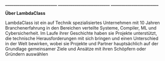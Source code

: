 

**_﻿\_\_\_\_\_\_\_\_\_\_\_\_\_\_\_\_\_\_\_\_\_\_\_\_ \_\_\_\_\_\_\_\_\_\_\_\_\_\_\_\_\_\_\_\_\_\_\_\_\_ \_\_\_\_\_\_\_\_\_\_\_\_\_\_\_\_\_\_\_\_\_\_\_**

**Über LambdaClass**

LambdaClass ist ein auf Technik spezialisiertes Unternehmen mit 10 Jahren Branchenerfahrung in den Bereichen verteilte Systeme, Compiler, ML und Cybersicherheit. Im Laufe ihrer Geschichte haben sie Projekte unterstützt, die technische Herausforderungen mit sich bringen und einen Unterschied in der Welt bewirken, wobei sie Projekte und Partner hauptsächlich auf der Grundlage gemeinsamer Ziele und Ansätze mit ihren Schöpfern oder Gründern auswählen